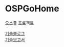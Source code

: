 # OSPGoHome
오소플 프로젝트

[기술블로그](https://repeated-beluga-c1a.notion.site/14d3ef0c46d180a6b53aee33d9dd8c1b) <br>
[기술보고서](https://whimsical-saturday-f75.notion.site/SW-158cd59241b380929a04c07f13374dc6)
